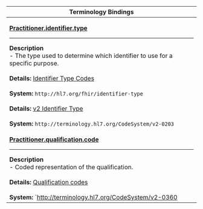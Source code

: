 |Terminology Bindings|
|---|
|<p>**[Practitioner.identifier.type](https://hl7.org/fhir/r4/datatypes-definitions.html#Identifier.type)**<hr>**Description**<br>- The type used to determine which identifier to use for a specific purpose.<br><br>**Details:** [Identifier Type Codes](https://hl7.org/fhir/r4/valueset-identifier-type.html)<br><br>**System:** `http://hl7.org/fhir/identifier-type`<br><br>**Details:** [v2 Identifier Type](https://hl7.org/fhir/r4/v2/0203/index.html)<br><br>**System:** `http://terminology.hl7.org/CodeSystem/v2-0203`|
|<p>**[Practitioner.qualification.code](https://hl7.org/fhir/r4/datatypes-definitions.html#Coding.code)**<hr>**Description**<br>- Coded representation of the qualification.<br><br>**Details:** [Qualification codes](https://hl7.org/fhir/R4/v2/0360/2.7/index.html)<br><br>**System:** `http://terminology.hl7.org/CodeSystem/v2-0360|2.7`|